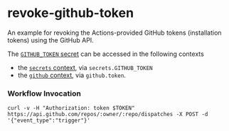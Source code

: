 # revoke-github-token

An example for revoking the Actions-provided GitHub tokens (installation tokens) using the GitHub API.

The [`GITHUB_TOKEN` secret](https://help.github.com/en/actions/automating-your-workflow-with-github-actions/authenticating-with-the-github_token) can be accessed in the following contexts

* the [`secrets` context](https://help.github.com/en/actions/automating-your-workflow-with-github-actions/creating-and-using-encrypted-secrets#using-encrypted-secrets-in-a-workflow), via `secrets.GITHUB_TOKEN`
* the [`github` context](https://help.github.com/en/actions/automating-your-workflow-with-github-actions/contexts-and-expression-syntax-for-github-actions#github-context), via `github.token`.

### Workflow Invocation

```shell
curl -v -H "Authorization: token $TOKEN" https://api.github.com/repos/:owner/:repo/dispatches -X POST -d '{"event_type":"trigger"}'
```
